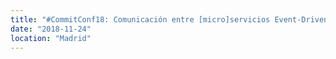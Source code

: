 ```yaml
---
title: "#CommitConf18: Comunicación entre [micro]servicios Event-Driven Architecture"
date: "2018-11-24"
location: "Madrid"
---
```

